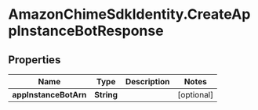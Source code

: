 # AmazonChimeSdkIdentity.CreateAppInstanceBotResponse

## Properties

Name | Type | Description | Notes
------------ | ------------- | ------------- | -------------
**appInstanceBotArn** | **String** |  | [optional] 



